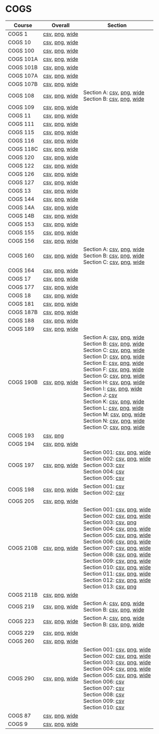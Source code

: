 # COGS

| Course | Overall | Section |
| ------ | ------- | ------- |
| COGS 1 | [csv](https://github.com/UCSD-Historical-Enrollment-Data/2025Winter/blob/main/overall/COGS%201.csv), [png](https://raw.githubusercontent.com/UCSD-Historical-Enrollment-Data/2025Winter/main/plot_overall/COGS%201.png), [wide](https://raw.githubusercontent.com/UCSD-Historical-Enrollment-Data/2025Winter/main/plot_overall_wide/COGS%201.png) |  |
| COGS 10 | [csv](https://github.com/UCSD-Historical-Enrollment-Data/2025Winter/blob/main/overall/COGS%2010.csv), [png](https://raw.githubusercontent.com/UCSD-Historical-Enrollment-Data/2025Winter/main/plot_overall/COGS%2010.png), [wide](https://raw.githubusercontent.com/UCSD-Historical-Enrollment-Data/2025Winter/main/plot_overall_wide/COGS%2010.png) |  |
| COGS 100 | [csv](https://github.com/UCSD-Historical-Enrollment-Data/2025Winter/blob/main/overall/COGS%20100.csv), [png](https://raw.githubusercontent.com/UCSD-Historical-Enrollment-Data/2025Winter/main/plot_overall/COGS%20100.png), [wide](https://raw.githubusercontent.com/UCSD-Historical-Enrollment-Data/2025Winter/main/plot_overall_wide/COGS%20100.png) |  |
| COGS 101A | [csv](https://github.com/UCSD-Historical-Enrollment-Data/2025Winter/blob/main/overall/COGS%20101A.csv), [png](https://raw.githubusercontent.com/UCSD-Historical-Enrollment-Data/2025Winter/main/plot_overall/COGS%20101A.png), [wide](https://raw.githubusercontent.com/UCSD-Historical-Enrollment-Data/2025Winter/main/plot_overall_wide/COGS%20101A.png) |  |
| COGS 101B | [csv](https://github.com/UCSD-Historical-Enrollment-Data/2025Winter/blob/main/overall/COGS%20101B.csv), [png](https://raw.githubusercontent.com/UCSD-Historical-Enrollment-Data/2025Winter/main/plot_overall/COGS%20101B.png), [wide](https://raw.githubusercontent.com/UCSD-Historical-Enrollment-Data/2025Winter/main/plot_overall_wide/COGS%20101B.png) |  |
| COGS 107A | [csv](https://github.com/UCSD-Historical-Enrollment-Data/2025Winter/blob/main/overall/COGS%20107A.csv), [png](https://raw.githubusercontent.com/UCSD-Historical-Enrollment-Data/2025Winter/main/plot_overall/COGS%20107A.png), [wide](https://raw.githubusercontent.com/UCSD-Historical-Enrollment-Data/2025Winter/main/plot_overall_wide/COGS%20107A.png) |  |
| COGS 107B | [csv](https://github.com/UCSD-Historical-Enrollment-Data/2025Winter/blob/main/overall/COGS%20107B.csv), [png](https://raw.githubusercontent.com/UCSD-Historical-Enrollment-Data/2025Winter/main/plot_overall/COGS%20107B.png), [wide](https://raw.githubusercontent.com/UCSD-Historical-Enrollment-Data/2025Winter/main/plot_overall_wide/COGS%20107B.png) |  |
| COGS 108 | [csv](https://github.com/UCSD-Historical-Enrollment-Data/2025Winter/blob/main/overall/COGS%20108.csv), [png](https://raw.githubusercontent.com/UCSD-Historical-Enrollment-Data/2025Winter/main/plot_overall/COGS%20108.png), [wide](https://raw.githubusercontent.com/UCSD-Historical-Enrollment-Data/2025Winter/main/plot_overall_wide/COGS%20108.png) | Section A: [csv](https://github.com/UCSD-Historical-Enrollment-Data/2025Winter/blob/main/section/COGS%20108_A.csv), [png](https://raw.githubusercontent.com/UCSD-Historical-Enrollment-Data/2025Winter/main/plot_section/COGS%20108_A.png), [wide](https://raw.githubusercontent.com/UCSD-Historical-Enrollment-Data/2025Winter/main/plot_section_wide/COGS%20108_A.png)<br>Section B: [csv](https://github.com/UCSD-Historical-Enrollment-Data/2025Winter/blob/main/section/COGS%20108_B.csv), [png](https://raw.githubusercontent.com/UCSD-Historical-Enrollment-Data/2025Winter/main/plot_section/COGS%20108_B.png), [wide](https://raw.githubusercontent.com/UCSD-Historical-Enrollment-Data/2025Winter/main/plot_section_wide/COGS%20108_B.png) |
| COGS 109 | [csv](https://github.com/UCSD-Historical-Enrollment-Data/2025Winter/blob/main/overall/COGS%20109.csv), [png](https://raw.githubusercontent.com/UCSD-Historical-Enrollment-Data/2025Winter/main/plot_overall/COGS%20109.png), [wide](https://raw.githubusercontent.com/UCSD-Historical-Enrollment-Data/2025Winter/main/plot_overall_wide/COGS%20109.png) |  |
| COGS 11 | [csv](https://github.com/UCSD-Historical-Enrollment-Data/2025Winter/blob/main/overall/COGS%2011.csv), [png](https://raw.githubusercontent.com/UCSD-Historical-Enrollment-Data/2025Winter/main/plot_overall/COGS%2011.png), [wide](https://raw.githubusercontent.com/UCSD-Historical-Enrollment-Data/2025Winter/main/plot_overall_wide/COGS%2011.png) |  |
| COGS 111 | [csv](https://github.com/UCSD-Historical-Enrollment-Data/2025Winter/blob/main/overall/COGS%20111.csv), [png](https://raw.githubusercontent.com/UCSD-Historical-Enrollment-Data/2025Winter/main/plot_overall/COGS%20111.png), [wide](https://raw.githubusercontent.com/UCSD-Historical-Enrollment-Data/2025Winter/main/plot_overall_wide/COGS%20111.png) |  |
| COGS 115 | [csv](https://github.com/UCSD-Historical-Enrollment-Data/2025Winter/blob/main/overall/COGS%20115.csv), [png](https://raw.githubusercontent.com/UCSD-Historical-Enrollment-Data/2025Winter/main/plot_overall/COGS%20115.png), [wide](https://raw.githubusercontent.com/UCSD-Historical-Enrollment-Data/2025Winter/main/plot_overall_wide/COGS%20115.png) |  |
| COGS 116 | [csv](https://github.com/UCSD-Historical-Enrollment-Data/2025Winter/blob/main/overall/COGS%20116.csv), [png](https://raw.githubusercontent.com/UCSD-Historical-Enrollment-Data/2025Winter/main/plot_overall/COGS%20116.png), [wide](https://raw.githubusercontent.com/UCSD-Historical-Enrollment-Data/2025Winter/main/plot_overall_wide/COGS%20116.png) |  |
| COGS 118C | [csv](https://github.com/UCSD-Historical-Enrollment-Data/2025Winter/blob/main/overall/COGS%20118C.csv), [png](https://raw.githubusercontent.com/UCSD-Historical-Enrollment-Data/2025Winter/main/plot_overall/COGS%20118C.png), [wide](https://raw.githubusercontent.com/UCSD-Historical-Enrollment-Data/2025Winter/main/plot_overall_wide/COGS%20118C.png) |  |
| COGS 120 | [csv](https://github.com/UCSD-Historical-Enrollment-Data/2025Winter/blob/main/overall/COGS%20120.csv), [png](https://raw.githubusercontent.com/UCSD-Historical-Enrollment-Data/2025Winter/main/plot_overall/COGS%20120.png), [wide](https://raw.githubusercontent.com/UCSD-Historical-Enrollment-Data/2025Winter/main/plot_overall_wide/COGS%20120.png) |  |
| COGS 122 | [csv](https://github.com/UCSD-Historical-Enrollment-Data/2025Winter/blob/main/overall/COGS%20122.csv), [png](https://raw.githubusercontent.com/UCSD-Historical-Enrollment-Data/2025Winter/main/plot_overall/COGS%20122.png), [wide](https://raw.githubusercontent.com/UCSD-Historical-Enrollment-Data/2025Winter/main/plot_overall_wide/COGS%20122.png) |  |
| COGS 126 | [csv](https://github.com/UCSD-Historical-Enrollment-Data/2025Winter/blob/main/overall/COGS%20126.csv), [png](https://raw.githubusercontent.com/UCSD-Historical-Enrollment-Data/2025Winter/main/plot_overall/COGS%20126.png), [wide](https://raw.githubusercontent.com/UCSD-Historical-Enrollment-Data/2025Winter/main/plot_overall_wide/COGS%20126.png) |  |
| COGS 127 | [csv](https://github.com/UCSD-Historical-Enrollment-Data/2025Winter/blob/main/overall/COGS%20127.csv), [png](https://raw.githubusercontent.com/UCSD-Historical-Enrollment-Data/2025Winter/main/plot_overall/COGS%20127.png), [wide](https://raw.githubusercontent.com/UCSD-Historical-Enrollment-Data/2025Winter/main/plot_overall_wide/COGS%20127.png) |  |
| COGS 13 | [csv](https://github.com/UCSD-Historical-Enrollment-Data/2025Winter/blob/main/overall/COGS%2013.csv), [png](https://raw.githubusercontent.com/UCSD-Historical-Enrollment-Data/2025Winter/main/plot_overall/COGS%2013.png), [wide](https://raw.githubusercontent.com/UCSD-Historical-Enrollment-Data/2025Winter/main/plot_overall_wide/COGS%2013.png) |  |
| COGS 144 | [csv](https://github.com/UCSD-Historical-Enrollment-Data/2025Winter/blob/main/overall/COGS%20144.csv), [png](https://raw.githubusercontent.com/UCSD-Historical-Enrollment-Data/2025Winter/main/plot_overall/COGS%20144.png), [wide](https://raw.githubusercontent.com/UCSD-Historical-Enrollment-Data/2025Winter/main/plot_overall_wide/COGS%20144.png) |  |
| COGS 14A | [csv](https://github.com/UCSD-Historical-Enrollment-Data/2025Winter/blob/main/overall/COGS%2014A.csv), [png](https://raw.githubusercontent.com/UCSD-Historical-Enrollment-Data/2025Winter/main/plot_overall/COGS%2014A.png), [wide](https://raw.githubusercontent.com/UCSD-Historical-Enrollment-Data/2025Winter/main/plot_overall_wide/COGS%2014A.png) |  |
| COGS 14B | [csv](https://github.com/UCSD-Historical-Enrollment-Data/2025Winter/blob/main/overall/COGS%2014B.csv), [png](https://raw.githubusercontent.com/UCSD-Historical-Enrollment-Data/2025Winter/main/plot_overall/COGS%2014B.png), [wide](https://raw.githubusercontent.com/UCSD-Historical-Enrollment-Data/2025Winter/main/plot_overall_wide/COGS%2014B.png) |  |
| COGS 153 | [csv](https://github.com/UCSD-Historical-Enrollment-Data/2025Winter/blob/main/overall/COGS%20153.csv), [png](https://raw.githubusercontent.com/UCSD-Historical-Enrollment-Data/2025Winter/main/plot_overall/COGS%20153.png), [wide](https://raw.githubusercontent.com/UCSD-Historical-Enrollment-Data/2025Winter/main/plot_overall_wide/COGS%20153.png) |  |
| COGS 155 | [csv](https://github.com/UCSD-Historical-Enrollment-Data/2025Winter/blob/main/overall/COGS%20155.csv), [png](https://raw.githubusercontent.com/UCSD-Historical-Enrollment-Data/2025Winter/main/plot_overall/COGS%20155.png), [wide](https://raw.githubusercontent.com/UCSD-Historical-Enrollment-Data/2025Winter/main/plot_overall_wide/COGS%20155.png) |  |
| COGS 156 | [csv](https://github.com/UCSD-Historical-Enrollment-Data/2025Winter/blob/main/overall/COGS%20156.csv), [png](https://raw.githubusercontent.com/UCSD-Historical-Enrollment-Data/2025Winter/main/plot_overall/COGS%20156.png), [wide](https://raw.githubusercontent.com/UCSD-Historical-Enrollment-Data/2025Winter/main/plot_overall_wide/COGS%20156.png) |  |
| COGS 160 | [csv](https://github.com/UCSD-Historical-Enrollment-Data/2025Winter/blob/main/overall/COGS%20160.csv), [png](https://raw.githubusercontent.com/UCSD-Historical-Enrollment-Data/2025Winter/main/plot_overall/COGS%20160.png), [wide](https://raw.githubusercontent.com/UCSD-Historical-Enrollment-Data/2025Winter/main/plot_overall_wide/COGS%20160.png) | Section A: [csv](https://github.com/UCSD-Historical-Enrollment-Data/2025Winter/blob/main/section/COGS%20160_A.csv), [png](https://raw.githubusercontent.com/UCSD-Historical-Enrollment-Data/2025Winter/main/plot_section/COGS%20160_A.png), [wide](https://raw.githubusercontent.com/UCSD-Historical-Enrollment-Data/2025Winter/main/plot_section_wide/COGS%20160_A.png)<br>Section B: [csv](https://github.com/UCSD-Historical-Enrollment-Data/2025Winter/blob/main/section/COGS%20160_B.csv), [png](https://raw.githubusercontent.com/UCSD-Historical-Enrollment-Data/2025Winter/main/plot_section/COGS%20160_B.png), [wide](https://raw.githubusercontent.com/UCSD-Historical-Enrollment-Data/2025Winter/main/plot_section_wide/COGS%20160_B.png)<br>Section C: [csv](https://github.com/UCSD-Historical-Enrollment-Data/2025Winter/blob/main/section/COGS%20160_C.csv), [png](https://raw.githubusercontent.com/UCSD-Historical-Enrollment-Data/2025Winter/main/plot_section/COGS%20160_C.png), [wide](https://raw.githubusercontent.com/UCSD-Historical-Enrollment-Data/2025Winter/main/plot_section_wide/COGS%20160_C.png) |
| COGS 164 | [csv](https://github.com/UCSD-Historical-Enrollment-Data/2025Winter/blob/main/overall/COGS%20164.csv), [png](https://raw.githubusercontent.com/UCSD-Historical-Enrollment-Data/2025Winter/main/plot_overall/COGS%20164.png), [wide](https://raw.githubusercontent.com/UCSD-Historical-Enrollment-Data/2025Winter/main/plot_overall_wide/COGS%20164.png) |  |
| COGS 17 | [csv](https://github.com/UCSD-Historical-Enrollment-Data/2025Winter/blob/main/overall/COGS%2017.csv), [png](https://raw.githubusercontent.com/UCSD-Historical-Enrollment-Data/2025Winter/main/plot_overall/COGS%2017.png), [wide](https://raw.githubusercontent.com/UCSD-Historical-Enrollment-Data/2025Winter/main/plot_overall_wide/COGS%2017.png) |  |
| COGS 177 | [csv](https://github.com/UCSD-Historical-Enrollment-Data/2025Winter/blob/main/overall/COGS%20177.csv), [png](https://raw.githubusercontent.com/UCSD-Historical-Enrollment-Data/2025Winter/main/plot_overall/COGS%20177.png), [wide](https://raw.githubusercontent.com/UCSD-Historical-Enrollment-Data/2025Winter/main/plot_overall_wide/COGS%20177.png) |  |
| COGS 18 | [csv](https://github.com/UCSD-Historical-Enrollment-Data/2025Winter/blob/main/overall/COGS%2018.csv), [png](https://raw.githubusercontent.com/UCSD-Historical-Enrollment-Data/2025Winter/main/plot_overall/COGS%2018.png), [wide](https://raw.githubusercontent.com/UCSD-Historical-Enrollment-Data/2025Winter/main/plot_overall_wide/COGS%2018.png) |  |
| COGS 181 | [csv](https://github.com/UCSD-Historical-Enrollment-Data/2025Winter/blob/main/overall/COGS%20181.csv), [png](https://raw.githubusercontent.com/UCSD-Historical-Enrollment-Data/2025Winter/main/plot_overall/COGS%20181.png), [wide](https://raw.githubusercontent.com/UCSD-Historical-Enrollment-Data/2025Winter/main/plot_overall_wide/COGS%20181.png) |  |
| COGS 187B | [csv](https://github.com/UCSD-Historical-Enrollment-Data/2025Winter/blob/main/overall/COGS%20187B.csv), [png](https://raw.githubusercontent.com/UCSD-Historical-Enrollment-Data/2025Winter/main/plot_overall/COGS%20187B.png), [wide](https://raw.githubusercontent.com/UCSD-Historical-Enrollment-Data/2025Winter/main/plot_overall_wide/COGS%20187B.png) |  |
| COGS 188 | [csv](https://github.com/UCSD-Historical-Enrollment-Data/2025Winter/blob/main/overall/COGS%20188.csv), [png](https://raw.githubusercontent.com/UCSD-Historical-Enrollment-Data/2025Winter/main/plot_overall/COGS%20188.png), [wide](https://raw.githubusercontent.com/UCSD-Historical-Enrollment-Data/2025Winter/main/plot_overall_wide/COGS%20188.png) |  |
| COGS 189 | [csv](https://github.com/UCSD-Historical-Enrollment-Data/2025Winter/blob/main/overall/COGS%20189.csv), [png](https://raw.githubusercontent.com/UCSD-Historical-Enrollment-Data/2025Winter/main/plot_overall/COGS%20189.png), [wide](https://raw.githubusercontent.com/UCSD-Historical-Enrollment-Data/2025Winter/main/plot_overall_wide/COGS%20189.png) |  |
| COGS 190B | [csv](https://github.com/UCSD-Historical-Enrollment-Data/2025Winter/blob/main/overall/COGS%20190B.csv), [png](https://raw.githubusercontent.com/UCSD-Historical-Enrollment-Data/2025Winter/main/plot_overall/COGS%20190B.png), [wide](https://raw.githubusercontent.com/UCSD-Historical-Enrollment-Data/2025Winter/main/plot_overall_wide/COGS%20190B.png) | Section A: [csv](https://github.com/UCSD-Historical-Enrollment-Data/2025Winter/blob/main/section/COGS%20190B_A.csv), [png](https://raw.githubusercontent.com/UCSD-Historical-Enrollment-Data/2025Winter/main/plot_section/COGS%20190B_A.png), [wide](https://raw.githubusercontent.com/UCSD-Historical-Enrollment-Data/2025Winter/main/plot_section_wide/COGS%20190B_A.png)<br>Section B: [csv](https://github.com/UCSD-Historical-Enrollment-Data/2025Winter/blob/main/section/COGS%20190B_B.csv), [png](https://raw.githubusercontent.com/UCSD-Historical-Enrollment-Data/2025Winter/main/plot_section/COGS%20190B_B.png), [wide](https://raw.githubusercontent.com/UCSD-Historical-Enrollment-Data/2025Winter/main/plot_section_wide/COGS%20190B_B.png)<br>Section C: [csv](https://github.com/UCSD-Historical-Enrollment-Data/2025Winter/blob/main/section/COGS%20190B_C.csv), [png](https://raw.githubusercontent.com/UCSD-Historical-Enrollment-Data/2025Winter/main/plot_section/COGS%20190B_C.png), [wide](https://raw.githubusercontent.com/UCSD-Historical-Enrollment-Data/2025Winter/main/plot_section_wide/COGS%20190B_C.png)<br>Section D: [csv](https://github.com/UCSD-Historical-Enrollment-Data/2025Winter/blob/main/section/COGS%20190B_D.csv), [png](https://raw.githubusercontent.com/UCSD-Historical-Enrollment-Data/2025Winter/main/plot_section/COGS%20190B_D.png), [wide](https://raw.githubusercontent.com/UCSD-Historical-Enrollment-Data/2025Winter/main/plot_section_wide/COGS%20190B_D.png)<br>Section E: [csv](https://github.com/UCSD-Historical-Enrollment-Data/2025Winter/blob/main/section/COGS%20190B_E.csv), [png](https://raw.githubusercontent.com/UCSD-Historical-Enrollment-Data/2025Winter/main/plot_section/COGS%20190B_E.png), [wide](https://raw.githubusercontent.com/UCSD-Historical-Enrollment-Data/2025Winter/main/plot_section_wide/COGS%20190B_E.png)<br>Section F: [csv](https://github.com/UCSD-Historical-Enrollment-Data/2025Winter/blob/main/section/COGS%20190B_F.csv), [png](https://raw.githubusercontent.com/UCSD-Historical-Enrollment-Data/2025Winter/main/plot_section/COGS%20190B_F.png), [wide](https://raw.githubusercontent.com/UCSD-Historical-Enrollment-Data/2025Winter/main/plot_section_wide/COGS%20190B_F.png)<br>Section G: [csv](https://github.com/UCSD-Historical-Enrollment-Data/2025Winter/blob/main/section/COGS%20190B_G.csv), [png](https://raw.githubusercontent.com/UCSD-Historical-Enrollment-Data/2025Winter/main/plot_section/COGS%20190B_G.png), [wide](https://raw.githubusercontent.com/UCSD-Historical-Enrollment-Data/2025Winter/main/plot_section_wide/COGS%20190B_G.png)<br>Section H: [csv](https://github.com/UCSD-Historical-Enrollment-Data/2025Winter/blob/main/section/COGS%20190B_H.csv), [png](https://raw.githubusercontent.com/UCSD-Historical-Enrollment-Data/2025Winter/main/plot_section/COGS%20190B_H.png), [wide](https://raw.githubusercontent.com/UCSD-Historical-Enrollment-Data/2025Winter/main/plot_section_wide/COGS%20190B_H.png)<br>Section I: [csv](https://github.com/UCSD-Historical-Enrollment-Data/2025Winter/blob/main/section/COGS%20190B_I.csv), [png](https://raw.githubusercontent.com/UCSD-Historical-Enrollment-Data/2025Winter/main/plot_section/COGS%20190B_I.png), [wide](https://raw.githubusercontent.com/UCSD-Historical-Enrollment-Data/2025Winter/main/plot_section_wide/COGS%20190B_I.png)<br>Section J: [csv](https://github.com/UCSD-Historical-Enrollment-Data/2025Winter/blob/main/section/COGS%20190B_J.csv)<br>Section K: [csv](https://github.com/UCSD-Historical-Enrollment-Data/2025Winter/blob/main/section/COGS%20190B_K.csv), [png](https://raw.githubusercontent.com/UCSD-Historical-Enrollment-Data/2025Winter/main/plot_section/COGS%20190B_K.png), [wide](https://raw.githubusercontent.com/UCSD-Historical-Enrollment-Data/2025Winter/main/plot_section_wide/COGS%20190B_K.png)<br>Section L: [csv](https://github.com/UCSD-Historical-Enrollment-Data/2025Winter/blob/main/section/COGS%20190B_L.csv), [png](https://raw.githubusercontent.com/UCSD-Historical-Enrollment-Data/2025Winter/main/plot_section/COGS%20190B_L.png), [wide](https://raw.githubusercontent.com/UCSD-Historical-Enrollment-Data/2025Winter/main/plot_section_wide/COGS%20190B_L.png)<br>Section M: [csv](https://github.com/UCSD-Historical-Enrollment-Data/2025Winter/blob/main/section/COGS%20190B_M.csv), [png](https://raw.githubusercontent.com/UCSD-Historical-Enrollment-Data/2025Winter/main/plot_section/COGS%20190B_M.png), [wide](https://raw.githubusercontent.com/UCSD-Historical-Enrollment-Data/2025Winter/main/plot_section_wide/COGS%20190B_M.png)<br>Section N: [csv](https://github.com/UCSD-Historical-Enrollment-Data/2025Winter/blob/main/section/COGS%20190B_N.csv), [png](https://raw.githubusercontent.com/UCSD-Historical-Enrollment-Data/2025Winter/main/plot_section/COGS%20190B_N.png), [wide](https://raw.githubusercontent.com/UCSD-Historical-Enrollment-Data/2025Winter/main/plot_section_wide/COGS%20190B_N.png)<br>Section O: [csv](https://github.com/UCSD-Historical-Enrollment-Data/2025Winter/blob/main/section/COGS%20190B_O.csv), [png](https://raw.githubusercontent.com/UCSD-Historical-Enrollment-Data/2025Winter/main/plot_section/COGS%20190B_O.png), [wide](https://raw.githubusercontent.com/UCSD-Historical-Enrollment-Data/2025Winter/main/plot_section_wide/COGS%20190B_O.png) |
| COGS 193 | [csv](https://github.com/UCSD-Historical-Enrollment-Data/2025Winter/blob/main/overall/COGS%20193.csv), [png](https://raw.githubusercontent.com/UCSD-Historical-Enrollment-Data/2025Winter/main/plot_overall/COGS%20193.png) |  |
| COGS 194 | [csv](https://github.com/UCSD-Historical-Enrollment-Data/2025Winter/blob/main/overall/COGS%20194.csv), [png](https://raw.githubusercontent.com/UCSD-Historical-Enrollment-Data/2025Winter/main/plot_overall/COGS%20194.png), [wide](https://raw.githubusercontent.com/UCSD-Historical-Enrollment-Data/2025Winter/main/plot_overall_wide/COGS%20194.png) |  |
| COGS 197 | [csv](https://github.com/UCSD-Historical-Enrollment-Data/2025Winter/blob/main/overall/COGS%20197.csv), [png](https://raw.githubusercontent.com/UCSD-Historical-Enrollment-Data/2025Winter/main/plot_overall/COGS%20197.png), [wide](https://raw.githubusercontent.com/UCSD-Historical-Enrollment-Data/2025Winter/main/plot_overall_wide/COGS%20197.png) | Section 001: [csv](https://github.com/UCSD-Historical-Enrollment-Data/2025Winter/blob/main/section/COGS%20197_001.csv), [png](https://raw.githubusercontent.com/UCSD-Historical-Enrollment-Data/2025Winter/main/plot_section/COGS%20197_001.png), [wide](https://raw.githubusercontent.com/UCSD-Historical-Enrollment-Data/2025Winter/main/plot_section_wide/COGS%20197_001.png)<br>Section 002: [csv](https://github.com/UCSD-Historical-Enrollment-Data/2025Winter/blob/main/section/COGS%20197_002.csv), [png](https://raw.githubusercontent.com/UCSD-Historical-Enrollment-Data/2025Winter/main/plot_section/COGS%20197_002.png), [wide](https://raw.githubusercontent.com/UCSD-Historical-Enrollment-Data/2025Winter/main/plot_section_wide/COGS%20197_002.png)<br>Section 003: [csv](https://github.com/UCSD-Historical-Enrollment-Data/2025Winter/blob/main/section/COGS%20197_003.csv)<br>Section 004: [csv](https://github.com/UCSD-Historical-Enrollment-Data/2025Winter/blob/main/section/COGS%20197_004.csv)<br>Section 005: [csv](https://github.com/UCSD-Historical-Enrollment-Data/2025Winter/blob/main/section/COGS%20197_005.csv) |
| COGS 198 | [csv](https://github.com/UCSD-Historical-Enrollment-Data/2025Winter/blob/main/overall/COGS%20198.csv), [png](https://raw.githubusercontent.com/UCSD-Historical-Enrollment-Data/2025Winter/main/plot_overall/COGS%20198.png), [wide](https://raw.githubusercontent.com/UCSD-Historical-Enrollment-Data/2025Winter/main/plot_overall_wide/COGS%20198.png) | Section 001: [csv](https://github.com/UCSD-Historical-Enrollment-Data/2025Winter/blob/main/section/COGS%20198_001.csv)<br>Section 002: [csv](https://github.com/UCSD-Historical-Enrollment-Data/2025Winter/blob/main/section/COGS%20198_002.csv) |
| COGS 205 | [csv](https://github.com/UCSD-Historical-Enrollment-Data/2025Winter/blob/main/overall/COGS%20205.csv), [png](https://raw.githubusercontent.com/UCSD-Historical-Enrollment-Data/2025Winter/main/plot_overall/COGS%20205.png), [wide](https://raw.githubusercontent.com/UCSD-Historical-Enrollment-Data/2025Winter/main/plot_overall_wide/COGS%20205.png) |  |
| COGS 210B | [csv](https://github.com/UCSD-Historical-Enrollment-Data/2025Winter/blob/main/overall/COGS%20210B.csv), [png](https://raw.githubusercontent.com/UCSD-Historical-Enrollment-Data/2025Winter/main/plot_overall/COGS%20210B.png), [wide](https://raw.githubusercontent.com/UCSD-Historical-Enrollment-Data/2025Winter/main/plot_overall_wide/COGS%20210B.png) | Section 001: [csv](https://github.com/UCSD-Historical-Enrollment-Data/2025Winter/blob/main/section/COGS%20210B_001.csv), [png](https://raw.githubusercontent.com/UCSD-Historical-Enrollment-Data/2025Winter/main/plot_section/COGS%20210B_001.png), [wide](https://raw.githubusercontent.com/UCSD-Historical-Enrollment-Data/2025Winter/main/plot_section_wide/COGS%20210B_001.png)<br>Section 002: [csv](https://github.com/UCSD-Historical-Enrollment-Data/2025Winter/blob/main/section/COGS%20210B_002.csv), [png](https://raw.githubusercontent.com/UCSD-Historical-Enrollment-Data/2025Winter/main/plot_section/COGS%20210B_002.png), [wide](https://raw.githubusercontent.com/UCSD-Historical-Enrollment-Data/2025Winter/main/plot_section_wide/COGS%20210B_002.png)<br>Section 003: [csv](https://github.com/UCSD-Historical-Enrollment-Data/2025Winter/blob/main/section/COGS%20210B_003.csv), [png](https://raw.githubusercontent.com/UCSD-Historical-Enrollment-Data/2025Winter/main/plot_section/COGS%20210B_003.png)<br>Section 004: [csv](https://github.com/UCSD-Historical-Enrollment-Data/2025Winter/blob/main/section/COGS%20210B_004.csv), [png](https://raw.githubusercontent.com/UCSD-Historical-Enrollment-Data/2025Winter/main/plot_section/COGS%20210B_004.png), [wide](https://raw.githubusercontent.com/UCSD-Historical-Enrollment-Data/2025Winter/main/plot_section_wide/COGS%20210B_004.png)<br>Section 005: [csv](https://github.com/UCSD-Historical-Enrollment-Data/2025Winter/blob/main/section/COGS%20210B_005.csv), [png](https://raw.githubusercontent.com/UCSD-Historical-Enrollment-Data/2025Winter/main/plot_section/COGS%20210B_005.png), [wide](https://raw.githubusercontent.com/UCSD-Historical-Enrollment-Data/2025Winter/main/plot_section_wide/COGS%20210B_005.png)<br>Section 006: [csv](https://github.com/UCSD-Historical-Enrollment-Data/2025Winter/blob/main/section/COGS%20210B_006.csv), [png](https://raw.githubusercontent.com/UCSD-Historical-Enrollment-Data/2025Winter/main/plot_section/COGS%20210B_006.png), [wide](https://raw.githubusercontent.com/UCSD-Historical-Enrollment-Data/2025Winter/main/plot_section_wide/COGS%20210B_006.png)<br>Section 007: [csv](https://github.com/UCSD-Historical-Enrollment-Data/2025Winter/blob/main/section/COGS%20210B_007.csv), [png](https://raw.githubusercontent.com/UCSD-Historical-Enrollment-Data/2025Winter/main/plot_section/COGS%20210B_007.png), [wide](https://raw.githubusercontent.com/UCSD-Historical-Enrollment-Data/2025Winter/main/plot_section_wide/COGS%20210B_007.png)<br>Section 008: [csv](https://github.com/UCSD-Historical-Enrollment-Data/2025Winter/blob/main/section/COGS%20210B_008.csv), [png](https://raw.githubusercontent.com/UCSD-Historical-Enrollment-Data/2025Winter/main/plot_section/COGS%20210B_008.png), [wide](https://raw.githubusercontent.com/UCSD-Historical-Enrollment-Data/2025Winter/main/plot_section_wide/COGS%20210B_008.png)<br>Section 009: [csv](https://github.com/UCSD-Historical-Enrollment-Data/2025Winter/blob/main/section/COGS%20210B_009.csv), [png](https://raw.githubusercontent.com/UCSD-Historical-Enrollment-Data/2025Winter/main/plot_section/COGS%20210B_009.png), [wide](https://raw.githubusercontent.com/UCSD-Historical-Enrollment-Data/2025Winter/main/plot_section_wide/COGS%20210B_009.png)<br>Section 010: [csv](https://github.com/UCSD-Historical-Enrollment-Data/2025Winter/blob/main/section/COGS%20210B_010.csv), [png](https://raw.githubusercontent.com/UCSD-Historical-Enrollment-Data/2025Winter/main/plot_section/COGS%20210B_010.png), [wide](https://raw.githubusercontent.com/UCSD-Historical-Enrollment-Data/2025Winter/main/plot_section_wide/COGS%20210B_010.png)<br>Section 011: [csv](https://github.com/UCSD-Historical-Enrollment-Data/2025Winter/blob/main/section/COGS%20210B_011.csv), [png](https://raw.githubusercontent.com/UCSD-Historical-Enrollment-Data/2025Winter/main/plot_section/COGS%20210B_011.png), [wide](https://raw.githubusercontent.com/UCSD-Historical-Enrollment-Data/2025Winter/main/plot_section_wide/COGS%20210B_011.png)<br>Section 012: [csv](https://github.com/UCSD-Historical-Enrollment-Data/2025Winter/blob/main/section/COGS%20210B_012.csv), [png](https://raw.githubusercontent.com/UCSD-Historical-Enrollment-Data/2025Winter/main/plot_section/COGS%20210B_012.png), [wide](https://raw.githubusercontent.com/UCSD-Historical-Enrollment-Data/2025Winter/main/plot_section_wide/COGS%20210B_012.png)<br>Section 013: [csv](https://github.com/UCSD-Historical-Enrollment-Data/2025Winter/blob/main/section/COGS%20210B_013.csv), [png](https://raw.githubusercontent.com/UCSD-Historical-Enrollment-Data/2025Winter/main/plot_section/COGS%20210B_013.png) |
| COGS 211B | [csv](https://github.com/UCSD-Historical-Enrollment-Data/2025Winter/blob/main/overall/COGS%20211B.csv), [png](https://raw.githubusercontent.com/UCSD-Historical-Enrollment-Data/2025Winter/main/plot_overall/COGS%20211B.png), [wide](https://raw.githubusercontent.com/UCSD-Historical-Enrollment-Data/2025Winter/main/plot_overall_wide/COGS%20211B.png) |  |
| COGS 219 | [csv](https://github.com/UCSD-Historical-Enrollment-Data/2025Winter/blob/main/overall/COGS%20219.csv), [png](https://raw.githubusercontent.com/UCSD-Historical-Enrollment-Data/2025Winter/main/plot_overall/COGS%20219.png), [wide](https://raw.githubusercontent.com/UCSD-Historical-Enrollment-Data/2025Winter/main/plot_overall_wide/COGS%20219.png) | Section A: [csv](https://github.com/UCSD-Historical-Enrollment-Data/2025Winter/blob/main/section/COGS%20219_A.csv), [png](https://raw.githubusercontent.com/UCSD-Historical-Enrollment-Data/2025Winter/main/plot_section/COGS%20219_A.png), [wide](https://raw.githubusercontent.com/UCSD-Historical-Enrollment-Data/2025Winter/main/plot_section_wide/COGS%20219_A.png)<br>Section B: [csv](https://github.com/UCSD-Historical-Enrollment-Data/2025Winter/blob/main/section/COGS%20219_B.csv), [png](https://raw.githubusercontent.com/UCSD-Historical-Enrollment-Data/2025Winter/main/plot_section/COGS%20219_B.png), [wide](https://raw.githubusercontent.com/UCSD-Historical-Enrollment-Data/2025Winter/main/plot_section_wide/COGS%20219_B.png) |
| COGS 223 | [csv](https://github.com/UCSD-Historical-Enrollment-Data/2025Winter/blob/main/overall/COGS%20223.csv), [png](https://raw.githubusercontent.com/UCSD-Historical-Enrollment-Data/2025Winter/main/plot_overall/COGS%20223.png), [wide](https://raw.githubusercontent.com/UCSD-Historical-Enrollment-Data/2025Winter/main/plot_overall_wide/COGS%20223.png) | Section A: [csv](https://github.com/UCSD-Historical-Enrollment-Data/2025Winter/blob/main/section/COGS%20223_A.csv), [png](https://raw.githubusercontent.com/UCSD-Historical-Enrollment-Data/2025Winter/main/plot_section/COGS%20223_A.png), [wide](https://raw.githubusercontent.com/UCSD-Historical-Enrollment-Data/2025Winter/main/plot_section_wide/COGS%20223_A.png)<br>Section B: [csv](https://github.com/UCSD-Historical-Enrollment-Data/2025Winter/blob/main/section/COGS%20223_B.csv), [png](https://raw.githubusercontent.com/UCSD-Historical-Enrollment-Data/2025Winter/main/plot_section/COGS%20223_B.png), [wide](https://raw.githubusercontent.com/UCSD-Historical-Enrollment-Data/2025Winter/main/plot_section_wide/COGS%20223_B.png) |
| COGS 229 | [csv](https://github.com/UCSD-Historical-Enrollment-Data/2025Winter/blob/main/overall/COGS%20229.csv), [png](https://raw.githubusercontent.com/UCSD-Historical-Enrollment-Data/2025Winter/main/plot_overall/COGS%20229.png), [wide](https://raw.githubusercontent.com/UCSD-Historical-Enrollment-Data/2025Winter/main/plot_overall_wide/COGS%20229.png) |  |
| COGS 260 | [csv](https://github.com/UCSD-Historical-Enrollment-Data/2025Winter/blob/main/overall/COGS%20260.csv), [png](https://raw.githubusercontent.com/UCSD-Historical-Enrollment-Data/2025Winter/main/plot_overall/COGS%20260.png), [wide](https://raw.githubusercontent.com/UCSD-Historical-Enrollment-Data/2025Winter/main/plot_overall_wide/COGS%20260.png) |  |
| COGS 290 | [csv](https://github.com/UCSD-Historical-Enrollment-Data/2025Winter/blob/main/overall/COGS%20290.csv), [png](https://raw.githubusercontent.com/UCSD-Historical-Enrollment-Data/2025Winter/main/plot_overall/COGS%20290.png), [wide](https://raw.githubusercontent.com/UCSD-Historical-Enrollment-Data/2025Winter/main/plot_overall_wide/COGS%20290.png) | Section 001: [csv](https://github.com/UCSD-Historical-Enrollment-Data/2025Winter/blob/main/section/COGS%20290_001.csv), [png](https://raw.githubusercontent.com/UCSD-Historical-Enrollment-Data/2025Winter/main/plot_section/COGS%20290_001.png), [wide](https://raw.githubusercontent.com/UCSD-Historical-Enrollment-Data/2025Winter/main/plot_section_wide/COGS%20290_001.png)<br>Section 002: [csv](https://github.com/UCSD-Historical-Enrollment-Data/2025Winter/blob/main/section/COGS%20290_002.csv), [png](https://raw.githubusercontent.com/UCSD-Historical-Enrollment-Data/2025Winter/main/plot_section/COGS%20290_002.png), [wide](https://raw.githubusercontent.com/UCSD-Historical-Enrollment-Data/2025Winter/main/plot_section_wide/COGS%20290_002.png)<br>Section 003: [csv](https://github.com/UCSD-Historical-Enrollment-Data/2025Winter/blob/main/section/COGS%20290_003.csv), [png](https://raw.githubusercontent.com/UCSD-Historical-Enrollment-Data/2025Winter/main/plot_section/COGS%20290_003.png), [wide](https://raw.githubusercontent.com/UCSD-Historical-Enrollment-Data/2025Winter/main/plot_section_wide/COGS%20290_003.png)<br>Section 004: [csv](https://github.com/UCSD-Historical-Enrollment-Data/2025Winter/blob/main/section/COGS%20290_004.csv), [png](https://raw.githubusercontent.com/UCSD-Historical-Enrollment-Data/2025Winter/main/plot_section/COGS%20290_004.png), [wide](https://raw.githubusercontent.com/UCSD-Historical-Enrollment-Data/2025Winter/main/plot_section_wide/COGS%20290_004.png)<br>Section 005: [csv](https://github.com/UCSD-Historical-Enrollment-Data/2025Winter/blob/main/section/COGS%20290_005.csv), [png](https://raw.githubusercontent.com/UCSD-Historical-Enrollment-Data/2025Winter/main/plot_section/COGS%20290_005.png), [wide](https://raw.githubusercontent.com/UCSD-Historical-Enrollment-Data/2025Winter/main/plot_section_wide/COGS%20290_005.png)<br>Section 006: [csv](https://github.com/UCSD-Historical-Enrollment-Data/2025Winter/blob/main/section/COGS%20290_006.csv)<br>Section 007: [csv](https://github.com/UCSD-Historical-Enrollment-Data/2025Winter/blob/main/section/COGS%20290_007.csv)<br>Section 008: [csv](https://github.com/UCSD-Historical-Enrollment-Data/2025Winter/blob/main/section/COGS%20290_008.csv)<br>Section 009: [csv](https://github.com/UCSD-Historical-Enrollment-Data/2025Winter/blob/main/section/COGS%20290_009.csv)<br>Section 010: [csv](https://github.com/UCSD-Historical-Enrollment-Data/2025Winter/blob/main/section/COGS%20290_010.csv) |
| COGS 87 | [csv](https://github.com/UCSD-Historical-Enrollment-Data/2025Winter/blob/main/overall/COGS%2087.csv), [png](https://raw.githubusercontent.com/UCSD-Historical-Enrollment-Data/2025Winter/main/plot_overall/COGS%2087.png), [wide](https://raw.githubusercontent.com/UCSD-Historical-Enrollment-Data/2025Winter/main/plot_overall_wide/COGS%2087.png) |  |
| COGS 9 | [csv](https://github.com/UCSD-Historical-Enrollment-Data/2025Winter/blob/main/overall/COGS%209.csv), [png](https://raw.githubusercontent.com/UCSD-Historical-Enrollment-Data/2025Winter/main/plot_overall/COGS%209.png), [wide](https://raw.githubusercontent.com/UCSD-Historical-Enrollment-Data/2025Winter/main/plot_overall_wide/COGS%209.png) |  |
